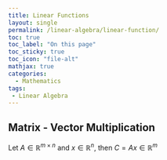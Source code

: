 ```yaml
---
title: Linear Functions
layout: single
permalink: /linear-algebra/linear-function/
toc: true
toc_label: "On this page"
toc_sticky: true
toc_icon: "file-alt"
mathjax: true
categories:
  - Mathematics
tags:
 - Linear Algebra
---
```


## Matrix - Vector Multiplication

Let $A \in \mathbb{R}^{m \times n}$ and $x \in \mathbb{R}^{n}$, then $C=Ax \in \mathbb{R}^{m}$

